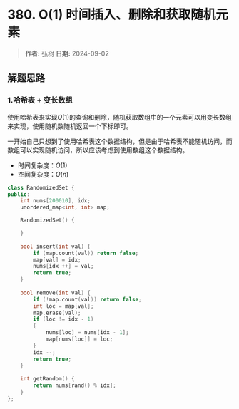# 380. O(1) 时间插入、删除和获取随机元素

> **作者:** 弘树
> **日期:** 2024-09-02

## 解题思路
### 1.哈希表 + 变长数组

使用哈希表来实现$O(1)$的查询和删除，随机获取数组中的一个元素可以用变长数组来实现，使用随机数随机返回一个下标即可。

一开始自己只想到了使用哈希表这个数据结构，但是由于哈希表不能随机访问，而数组可以实现随机访问，所以应该考虑到使用数组这个数据结构。

- 时间复杂度：$O(1)$
- 空间复杂度：$O(n)$

```C++
class RandomizedSet {
public:
    int nums[200010], idx;
    unordered_map<int, int> map;

    RandomizedSet() {

    }
    
    bool insert(int val) {
        if (map.count(val)) return false;
        map[val] = idx;
        nums[idx ++] = val;
        return true;
    }
    
    bool remove(int val) {
        if (!map.count(val)) return false;
        int loc = map[val];
        map.erase(val);
        if (loc != idx - 1)
        {
            nums[loc] = nums[idx - 1];
            map[nums[loc]] = loc;
        }
        idx --;
        return true;
    }
    
    int getRandom() {
        return nums[rand() % idx];
    }
};
```